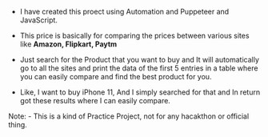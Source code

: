 * I have created this proect using Automation and Puppeteer and JavaScript.

* This price is basically for comparing the prices between various sites like **Amazon, Flipkart, Paytm**

* Just search for the Product that you want to buy and It will automatically go to all the sites and print the data of the first 5 entries in a table where you can easily compare and find the best product for you.

* Like, I want to buy iPhone 11, And I simply searched for that and In return got these results where I can easily compare.

Note: - This is a kind of Practice Project, not for any hacakthon or official thing.